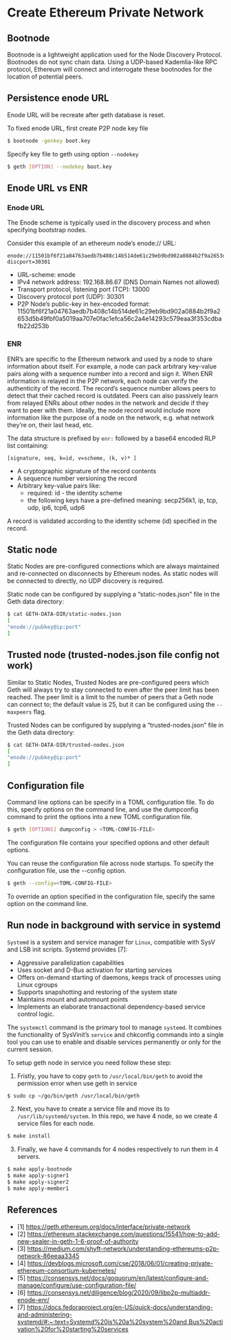 # Create Ethereum Private Network

## Bootnode
Bootnode is a lightweight application used for the Node Discovery Protocol. Bootnodes do not sync chain data. Using a UDP-based Kademlia-like RPC protocol, Ethereum will connect and interrogate these bootnodes for the location of potential peers.

## Persistence enode URL
Enode URL will be recreate after geth database is reset. 

To fixed enode URL, first create P2P node key file
```sh
$ bootnode -genkey boot.key 
```
Specify key file to geth using option `--nodekey`
```sh
$ geth [OPTION] --nodekey boot.key
```

## Enode URL vs ENR
### Enode URL
The Enode scheme is typically used in the discovery process and when specifying bootstrap nodes.

Consider this example of an ethereum node’s enode:// URL:
```
enode://11501bf6f21a04763aedb7b408c14b514de61c29eb9bd902a0884b2f9a2653d5b49fbf0a5019aa707e0fac1efca56c2a4e14293c579eaa3f353cdbafb22d253b@192.168.86.67:13000?discport=30301
```
- URL-scheme: enode
- IPv4 network address: 192.168.86.67 (DNS Domain Names not allowed)
- Transport protocol, listening port (TCP): 13000
- Discovery protocol port (UDP): 30301
- P2P Node’s public-key in hex-encoded format: 11501bf6f21a04763aedb7b408c14b514de61c29eb9bd902a0884b2f9a2653d5b49fbf0a5019aa707e0fac1efca56c2a4e14293c579eaa3f353cdbafb22d253b


### ENR
ENR’s are specific to the Ethereum network and used by a node to share information about itself. For example, a node can pack arbitrary key-value pairs along with a sequence number into a record and sign it. When ENR information is relayed in the P2P network, each node can verify the authenticity of the record. The record’s sequence number allows peers to detect that their cached record is outdated. Peers can also passively learn from relayed ENRs about other nodes in the network and decide if they want to peer with them. Ideally, the node record would include more information like the purpose of a node on the network, e.g. what network they’re on, their last head, etc.

The data structure is prefixed by `enr:` followed by a base64 encoded RLP list containing:
```
[signature, seq, k=id, v=scheme, (k, v)* ]
```
- A cryptographic signature of the record contents
- A sequence number versioning the record
- Arbitrary key-value pairs like:
    - required: id - the identity scheme
    - the following keys have a pre-defined meaning: secp256k1, ip, tcp, udp, ip6, tcp6, udp6

A record is validated according to the identity scheme (id) specified in the record.

## Static node
Static Nodes are pre-configured connections which are always maintained and re-connected on disconnects by Ethereum nodes. As static nodes will be connected to directly, no UDP discovery is required. 

Static node can be configured by supplying a “static-nodes.json” file in the Geth data directory:
```sh
$ cat GETH-DATA-DIR/static-nodes.json
[
"enode://pubkey@ip:port"
]
```

## Trusted node (trusted-nodes.json file config not work)
Similar to Static Nodes, Trusted Nodes are pre-configured peers which Geth will always try to stay connected to even after the peer limit has been reached. The peer limit is a limit to the number of peers that a Geth node can connect to; the default value is 25, but it can be configured using the `--maxpeers` flag. 

Trusted Nodes can be configured by supplying a “trusted-nodes.json” file in the Geth data directory: 
```sh
$ cat GETH-DATA-DIR/trusted-nodes.json 
[
"enode://pubkey@ip:port"
]
```

## Configuration file
Command line options can be specify in a TOML configuration file. To do this, specify options on the command line, and use the dumpconfig command to print the options into a new TOML configuration file.
```sh
$ geth [OPTIONS] dumpconfig > <TOML-CONFIG-FILE>
```
The configuration file contains your specified options and other default options.

You can reuse the configuration file across node startups. To specify the configuration file, use the --config option.
```sh
$ geth --config=<TOML-CONFIG-FILE>
```
To override an option specified in the configuration file, specify the same option on the command line.

## Run node in background with service in systemd
```Systemd``` is a system and service manager for ```Linux```, compatible with SysV and LSB init scripts. Systemd provides [7]:
- Aggressive parallelization capabilities
- Uses socket and D-Bus activation for starting services
- Offers on-demand starting of daemons, keeps track of processes using Linux cgroups
- Supports snapshotting and restoring of the system state
- Maintains mount and automount points
- Implements an elaborate transactional dependency-based service control logic.

The ```systemctl``` command is the primary tool to manage ```systemd```. It combines the functionality of SysVinit’s ```service``` and chkconfig commands into a single tool you can use to enable and disable services permanently or only for the current session.

To setup geth node in service you need follow these step:
1. Fristly, you have to copy ```geth``` to  ```/usr/local/bin/geth``` to avoid the permission error when use geth in service

```sh
$ sudo cp ~/go/bin/geth /usr/local/bin/geth
```
2. Next, you have to create a service file and move its to `/usr/lib/systemd/system`. In this repo, we have 4 node, so we create 4 service files for each node.
```sh
$ make install
```
3. Finally, we have 4 commands for 4 nodes respectively to run them in 4 servers.
```sh
$ make apply-bootnode
$ make apply-signer1
$ make apply-signer2
$ make apply-member1
```




## References
- [1] https://geth.ethereum.org/docs/interface/private-network
- [2] https://ethereum.stackexchange.com/questions/15541/how-to-add-new-sealer-in-geth-1-6-proof-of-authority
- [3] https://medium.com/shyft-network/understanding-ethereums-p2p-network-86eeaa3345
- [4] https://devblogs.microsoft.com/cse/2018/06/01/creating-private-ethereum-consortium-kubernetes/
- [5] https://consensys.net/docs/goquorum/en/latest/configure-and-manage/configure/use-configuration-file/
- [6] https://consensys.net/diligence/blog/2020/09/libp2p-multiaddr-enode-enr/
- [7] https://docs.fedoraproject.org/en-US/quick-docs/understanding-and-administering-systemd/#:~:text=Systemd%20is%20a%20system%20and,Bus%20activation%20for%20starting%20services